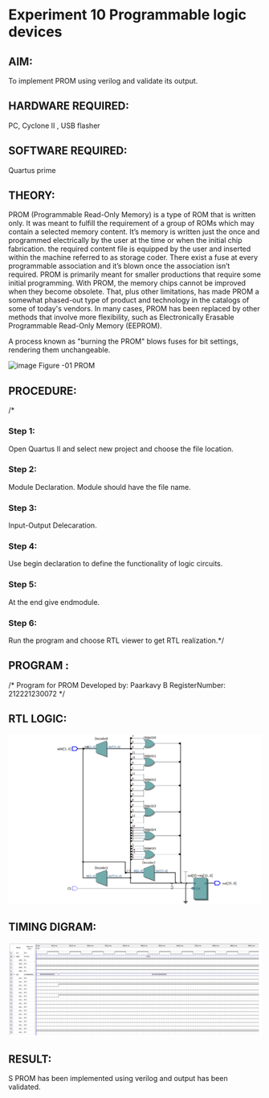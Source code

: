 # Experiment 10 Programmable logic devices 
 
## AIM:

To implement PROM using verilog and validate its output.

## HARDWARE REQUIRED:

PC, Cyclone II , USB flasher

## SOFTWARE REQUIRED: 

Quartus prime

## THEORY:

PROM (Programmable Read-Only Memory) is a type of ROM that is written only. It was meant to fulfill the requirement of a group of ROMs which may contain a selected memory content. It’s memory is written just the once and programmed electrically by the user at the time or when the initial chip fabrication. the required content file is equipped by the user and inserted within the machine referred to as storage coder. There exist a fuse at every programmable association and it’s blown once the association isn’t required.
PROM is primarily meant for smaller productions that require some initial programming. With PROM, the memory chips cannot be improved when they become obsolete. That, plus other limitations, has made PROM a somewhat phased-out type of product and technology in the catalogs of some of today's vendors. In many cases, PROM has been replaced by other methods that involve more flexibility, such as Electronically Erasable Programmable Read-Only Memory (EEPROM).

A process known as "burning the PROM" blows fuses for bit settings, rendering them unchangeable.

![image](https://user-images.githubusercontent.com/36288975/172760743-04a59275-862b-4c42-8d08-8ecbca668c75.png)
Figure -01 PROM 
 
## PROCEDURE:

/* 
### Step 1:
Open Quartus II and select new project and choose the file location.
### Step 2:
Module Declaration. Module should have the file name.
### Step 3:
Input-Output Delecaration.
### Step 4:
Use begin declaration to define the functionality of logic circuits.
### Step 5:
At the end give endmodule.
### Step 6:
Run the program and choose RTL viewer to get RTL realization.*/

## PROGRAM :

/*
Program for PROM 
Developed by: Paarkavy B
RegisterNumber: 212221230072 
*/

## RTL LOGIC:

![output](rom.png)  

## TIMING DIGRAM:

![output](td.png)

## RESULT:
S
PROM has been implemented using verilog and output has been validated.
